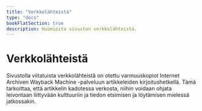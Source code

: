 ```yaml
---
title: "Verkkolähteistä"
type: "docs"
bookFlatSection: true
description: Huomioita sivuston verkkolähteistä.
---
```


# Verkkolähteistä

Sivustolla viitatuista verkkolähteistä on otettu varmuuskopiot Internet Archiven
Wayback Machine -palveluun artikkeleiden kirjoitushetkellä. Tämä
tarkoittaa, että artikkelin kadotessa verkosta, niihin voidaan ohjata
leivontaan liittyvään kulttuuriin ja tiedon etsimisen ja löytämisen mielessä
jatkossakin.
